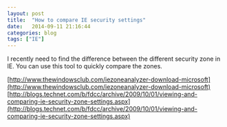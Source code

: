 ```yaml
---
layout: post
title:  "How to compare IE security settings"
date:   2014-09-11 21:16:44
categories: blog
tags: ["IE"]
---
```


I recently need to find the difference between the different security zone in IE. You can use this tool to quickly compare the zones.

[http://www.thewindowsclub.com/iezoneanalyzer-download-microsoft](http://www.thewindowsclub.com/iezoneanalyzer-download-microsoft)
[http://blogs.technet.com/b/fdcc/archive/2009/10/01/viewing-and-comparing-ie-security-zone-settings.aspx](http://blogs.technet.com/b/fdcc/archive/2009/10/01/viewing-and-comparing-ie-security-zone-settings.aspx)
